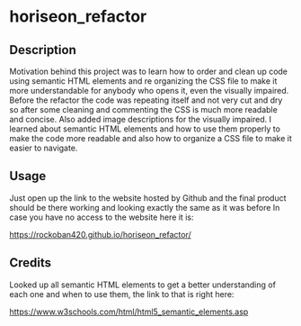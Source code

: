 # horiseon_refactor

## Description

Motivation behind this project was to learn how to order and clean up code using semantic HTML elements and re organizing the CSS file to make it more understandable for anybody who opens it, even the visually impaired.
Before the refactor the code was repeating itself and not very cut and dry so after some cleaning and commenting the CSS is much more readable and concise. Also added image descriptions for the visually impaired.
I learned about semantic HTML elements and how to use them properly to make the code more readable and also how to organize a CSS file to make it easier to navigate.

## Usage

Just open up the link to the website hosted by Github and the final product should be there working and looking exactly the same as it was before
In case you have no access to the website here it is:

https://rockoban420.github.io/horiseon_refactor/

## Credits

Looked up all semantic HTML elements to get a better understanding of each one and when to use them, the link to that is right here:

https://www.w3schools.com/html/html5_semantic_elements.asp
